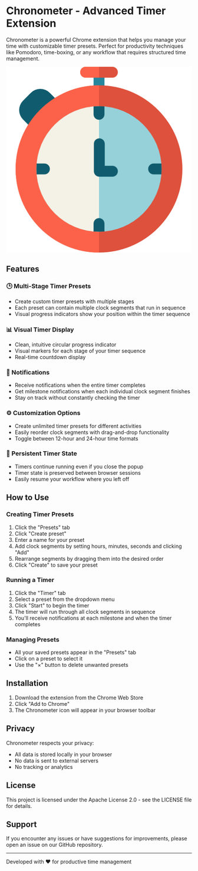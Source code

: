 # Chronometer - Advanced Timer Extension

Chronometer is a powerful Chrome extension that helps you manage your time with customizable timer presets. Perfect for productivity techniques like Pomodoro, time-boxing, or any workflow that requires structured time management.

![Chronometer Extension](icons/chronometer.png)

## Features

### 🕒 Multi-Stage Timer Presets
- Create custom timer presets with multiple stages
- Each preset can contain multiple clock segments that run in sequence
- Visual progress indicators show your position within the timer sequence

### 📊 Visual Timer Display
- Clean, intuitive circular progress indicator
- Visual markers for each stage of your timer sequence
- Real-time countdown display

### 🔔 Notifications
- Receive notifications when the entire timer completes
- Get milestone notifications when each individual clock segment finishes
- Stay on track without constantly checking the timer

### ⚙️ Customization Options
- Create unlimited timer presets for different activities
- Easily reorder clock segments with drag-and-drop functionality
- Toggle between 12-hour and 24-hour time formats

### 💾 Persistent Timer State
- Timers continue running even if you close the popup
- Timer state is preserved between browser sessions
- Easily resume your workflow where you left off

## How to Use

### Creating Timer Presets
1. Click the "Presets" tab
2. Click "Create preset"
3. Enter a name for your preset
4. Add clock segments by setting hours, minutes, seconds and clicking "Add"
5. Rearrange segments by dragging them into the desired order
6. Click "Create" to save your preset

### Running a Timer
1. Click the "Timer" tab
2. Select a preset from the dropdown menu
3. Click "Start" to begin the timer
4. The timer will run through all clock segments in sequence
5. You'll receive notifications at each milestone and when the timer completes

### Managing Presets
- All your saved presets appear in the "Presets" tab
- Click on a preset to select it
- Use the "×" button to delete unwanted presets

## Installation

1. Download the extension from the Chrome Web Store
2. Click "Add to Chrome"
3. The Chronometer icon will appear in your browser toolbar

## Privacy

Chronometer respects your privacy:
- All data is stored locally in your browser
- No data is sent to external servers
- No tracking or analytics

## License

This project is licensed under the Apache License 2.0 - see the LICENSE file for details.

## Support

If you encounter any issues or have suggestions for improvements, please open an issue on our GitHub repository.

---

Developed with ❤️ for productive time management
